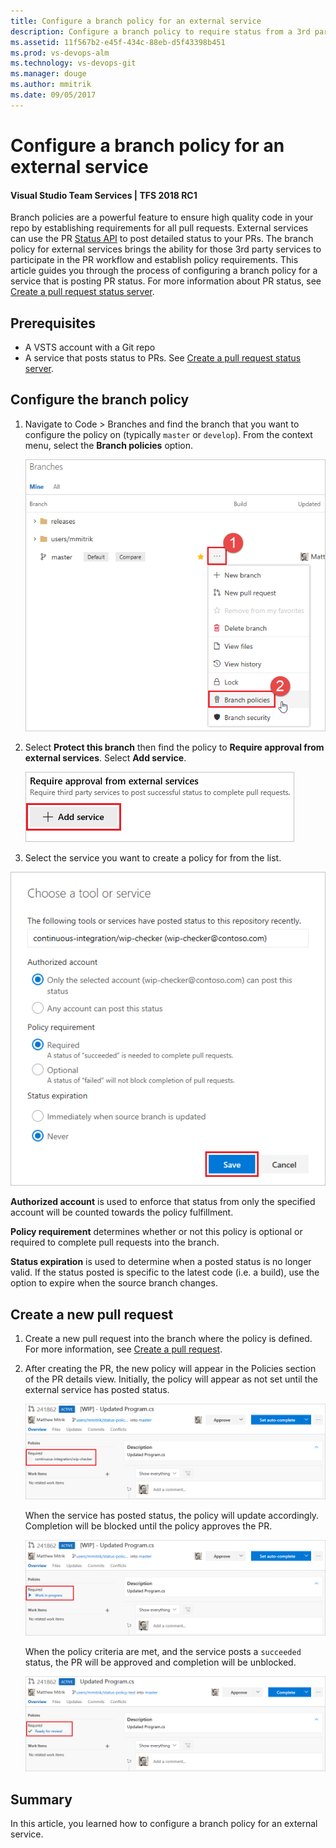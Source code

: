 ```yaml
---
title: Configure a branch policy for an external service 
description: Configure a branch policy to require status from a 3rd party pull request status server
ms.assetid: 11f567b2-e45f-434c-88eb-d5f43398b451
ms.prod: vs-devops-alm
ms.technology: vs-devops-git
ms.manager: douge
ms.author: mmitrik
ms.date: 09/05/2017
---
```


# Configure a branch policy for an external service 

#### Visual Studio Team Services | TFS 2018 RC1 

Branch policies are a powerful feature to ensure high quality code in your repo by establishing requirements for all pull requests.  External services can use the PR [Status API](https://go.microsoft.com/fwlink/?linkid=854107) to post detailed status to your PRs.  The branch policy for external services brings the ability for those 3rd party services to participate in the PR workflow and establish policy requirements.  This article guides you through the process of configuring a branch policy for a service that is posting PR status.  For more information about PR status, see [Create a pull request status server](https://go.microsoft.com/fwlink/?linkid=854108).

## Prerequisites

* A VSTS account with a Git repo
* A service that posts status to PRs.  See [Create a pull request status server](https://go.microsoft.com/fwlink/?linkid=854108).

## Configure the branch policy 

1. Navigate to Code > Branches and find the branch that you want to configure the policy on (typically `master` or `develop`).  From the context menu, select the **Branch policies** option.

    ![Select Branch policies from the context menu](../_img/pr-status-policy/branches.png)

2. Select **Protect this branch** then find the policy to **Require approval from external services**.  Select **Add service**.

    ![Select the Add service button](../_img/pr-status-policy/add-service.png)

3. Select the service you want to create a policy for from the list.

  ![Select the policy from the list](../_img/pr-status-policy/choose-service.png)

  **Authorized account** is used to enforce that status from only the specified account will be counted towards the policy fulfillment.  

  **Policy requirement** determines whether or not this policy is optional or required to complete pull requests into the branch.  

  **Status expiration** is used to determine when a posted status is no longer valid.  If the status posted is specific to the latest code (i.e. a build), use the option to expire when the source branch changes.  

## Create a new pull request

1. Create a new pull request into the branch where the policy is defined.  For more information, see [Create a pull request](https://review.docs.microsoft.com/en-us/vsts/git/tutorial/pullrequest).

2. After creating the PR, the new policy will appear in the Policies section of the PR details view.  Initially, the policy will appear as not set until the external service has posted status.  

    ![Policy status is visible in the Policies section](../_img/pr-status-policy/pr-policy-no-status.png)

    When the service has posted status, the policy will update accordingly. Completion will be blocked until the policy approves the PR.

    ![Policy status updates](../_img/pr-status-policy/pr-policy-status-set.png)

    When the policy criteria are met, and the service posts a `succeeded` status, the PR will be approved and completion will be unblocked.

    ![Policy status approved and completion unblocked](../_img/pr-status-policy/pr-policy-succeeded.png)

## Summary
In this article, you learned how to configure a branch policy for an external service.  
